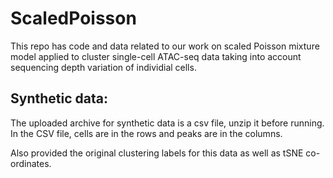 # ScaledPoisson
This repo has code and data related to our work on scaled Poisson mixture model applied to cluster single-cell ATAC-seq data taking into account sequencing depth variation of individial cells.

## Synthetic data:
The uploaded archive for synthetic data is a csv file, unzip it before running. In the CSV file, cells are in the rows and peaks are in the columns.

Also provided the original clustering labels for this data as well as tSNE co-ordinates.
